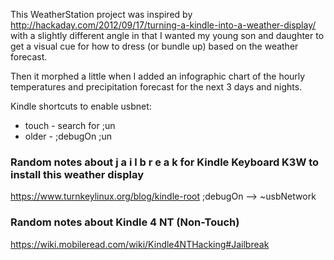 This WeatherStation project was inspired by http://hackaday.com/2012/09/17/turning-a-kindle-into-a-weather-display/ with a slightly different angle in that I wanted my young son and daughter to get a visual cue for how to dress (or bundle up) based on the weather forecast.

Then it morphed a little when I added an infographic chart of the hourly temperatures and precipitation forecast for the next 3 days and nights.

Kindle shortcuts to enable usbnet:
* touch - search for ;un
* older - ;debugOn ;un

### Random notes about j a i l b r e a k for Kindle Keyboard K3W to install this weather display
https://www.turnkeylinux.org/blog/kindle-root
;debugOn --> ~usbNetwork

### Random notes about Kindle 4 NT (Non-Touch)
https://wiki.mobileread.com/wiki/Kindle4NTHacking#Jailbreak
